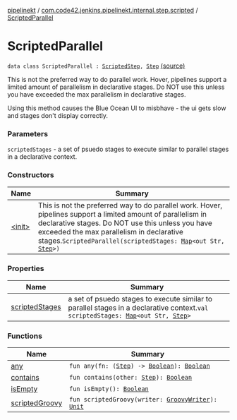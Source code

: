 [pipelinekt](../../index.md) / [com.code42.jenkins.pipelinekt.internal.step.scripted](../index.md) / [ScriptedParallel](./index.md)

# ScriptedParallel

`data class ScriptedParallel : `[`ScriptedStep`](../../com.code42.jenkins.pipelinekt.core.step/-scripted-step/index.md)`, `[`Step`](../../com.code42.jenkins.pipelinekt.core.step/-step/index.md) [(source)](https://github.com/code42/pipelinekt/tree/master/internal/src/main/kotlin/com/code42/jenkins/pipelinekt/internal/step/scripted/ScriptedParallel.kt#L18)

This is not the preferred way to do parallel work.  Hover, pipelines support a limited amount of parallelism
in declarative stages.  Do NOT use this unless you have exceeded the max parallelism in declarative stages.

Using this method causes the Blue Ocean UI to misbhave - the ui gets slow and
stages don't display correctly.

### Parameters

`scriptedStages` - a set of psuedo stages to execute similar to parallel stages in a declarative context.

### Constructors

| Name | Summary |
|---|---|
| [&lt;init&gt;](-init-.md) | This is not the preferred way to do parallel work.  Hover, pipelines support a limited amount of parallelism in declarative stages.  Do NOT use this unless you have exceeded the max parallelism in declarative stages.`ScriptedParallel(scriptedStages: `[`Map`](https://kotlinlang.org/api/latest/jvm/stdlib/kotlin.collections/-map/index.html)`<out Str, `[`Step`](../../com.code42.jenkins.pipelinekt.core.step/-step/index.md)`>)` |

### Properties

| Name | Summary |
|---|---|
| [scriptedStages](scripted-stages.md) | a set of psuedo stages to execute similar to parallel stages in a declarative context.`val scriptedStages: `[`Map`](https://kotlinlang.org/api/latest/jvm/stdlib/kotlin.collections/-map/index.html)`<out Str, `[`Step`](../../com.code42.jenkins.pipelinekt.core.step/-step/index.md)`>` |

### Functions

| Name | Summary |
|---|---|
| [any](any.md) | `fun any(fn: (`[`Step`](../../com.code42.jenkins.pipelinekt.core.step/-step/index.md)`) -> `[`Boolean`](https://kotlinlang.org/api/latest/jvm/stdlib/kotlin/-boolean/index.html)`): `[`Boolean`](https://kotlinlang.org/api/latest/jvm/stdlib/kotlin/-boolean/index.html) |
| [contains](contains.md) | `fun contains(other: `[`Step`](../../com.code42.jenkins.pipelinekt.core.step/-step/index.md)`): `[`Boolean`](https://kotlinlang.org/api/latest/jvm/stdlib/kotlin/-boolean/index.html) |
| [isEmpty](is-empty.md) | `fun isEmpty(): `[`Boolean`](https://kotlinlang.org/api/latest/jvm/stdlib/kotlin/-boolean/index.html) |
| [scriptedGroovy](scripted-groovy.md) | `fun scriptedGroovy(writer: `[`GroovyWriter`](../../com.code42.jenkins.pipelinekt.core.writer/-groovy-writer/index.md)`): `[`Unit`](https://kotlinlang.org/api/latest/jvm/stdlib/kotlin/-unit/index.html) |
